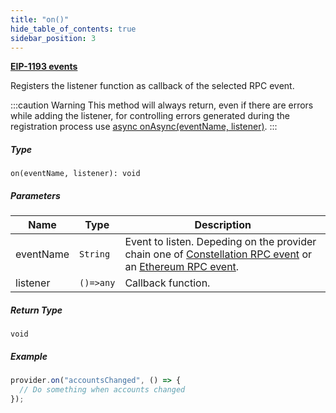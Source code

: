 ```yaml
---
title: "on()"
hide_table_of_contents: true
sidebar_position: 3
---
```


<head>
  <meta
    name="description"
    content="Registers the listener function as callback of the selected RPC event."
  />
</head>

<intro-end />

**[EIP-1193 events](https://eips.ethereum.org/EIPS/eip-1193#events)**

Registers the listener function as callback of the selected RPC event.

:::caution Warning
This method will always return, even if there are errors while adding the listener, for controlling errors generated during the registration process use [async onAsync(eventName, listener)](./onAsync.md).
:::

##### Type

`on(eventName, listener): void`

##### Parameters

| Name      | Type      | Description                                                                                                                                                 |
| --------- | --------- | ----------------------------------------------------------------------------------------------------------------------------------------------------------- |
| eventName | `String`  | Event to listen. Depeding on the provider chain one of [Constellation RPC event](../constellationRPCAPI/) or an [Ethereum RPC event](../ethereumRPCAPI/). |
| listener  | `()=>any` | Callback function.                                                                                                                                          |

##### Return Type

`void`

##### Example

```typescript title="TypeScript"
provider.on("accountsChanged", () => {
  // Do something when accounts changed
});
```
